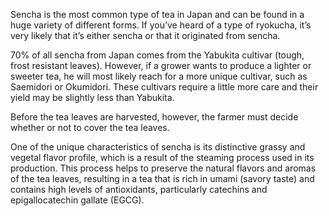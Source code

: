 Sencha is the most common type of tea in Japan and can be found in a huge variety of different forms. If you’ve heard of a type of ryokucha, it’s very likely that it’s either sencha or that it originated from sencha.

70% of all sencha from Japan comes from the Yabukita cultivar (tough, frost resistant leaves). However, if a grower wants to produce a lighter or sweeter tea, he will most likely reach for a more unique cultivar, such as Saemidori or Okumidori. These cultivars require a little more care and their yield may be slightly less than Yabukita.

Before the tea leaves are harvested, however, the farmer must decide whether or not to cover the tea leaves.

One of the unique characteristics of sencha is its distinctive grassy and vegetal flavor profile, which is a result of the steaming process used in its production. This process helps to preserve the natural flavors and aromas of the tea leaves, resulting in a tea that is rich in umami (savory taste) and contains high levels of antioxidants, particularly catechins and epigallocatechin gallate (EGCG).
